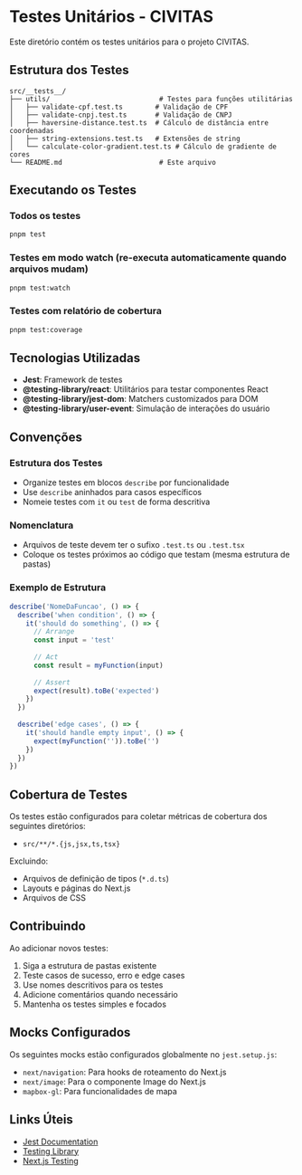 # Testes Unitários - CIVITAS

Este diretório contém os testes unitários para o projeto CIVITAS.

## Estrutura dos Testes

```
src/__tests__/
├── utils/                           # Testes para funções utilitárias
│   ├── validate-cpf.test.ts        # Validação de CPF
│   ├── validate-cnpj.test.ts       # Validação de CNPJ
│   ├── haversine-distance.test.ts  # Cálculo de distância entre coordenadas
│   ├── string-extensions.test.ts   # Extensões de string
│   └── calculate-color-gradient.test.ts # Cálculo de gradiente de cores
└── README.md                        # Este arquivo
```

## Executando os Testes

### Todos os testes
```bash
pnpm test
```

### Testes em modo watch (re-executa automaticamente quando arquivos mudam)
```bash
pnpm test:watch
```

### Testes com relatório de cobertura
```bash
pnpm test:coverage
```

## Tecnologias Utilizadas

- **Jest**: Framework de testes
- **@testing-library/react**: Utilitários para testar componentes React
- **@testing-library/jest-dom**: Matchers customizados para DOM
- **@testing-library/user-event**: Simulação de interações do usuário

## Convenções

### Estrutura dos Testes
- Organize testes em blocos `describe` por funcionalidade
- Use `describe` aninhados para casos específicos
- Nomeie testes com `it` ou `test` de forma descritiva

### Nomenclatura
- Arquivos de teste devem ter o sufixo `.test.ts` ou `.test.tsx`
- Coloque os testes próximos ao código que testam (mesma estrutura de pastas)

### Exemplo de Estrutura
```typescript
describe('NomeDaFuncao', () => {
  describe('when condition', () => {
    it('should do something', () => {
      // Arrange
      const input = 'test'
      
      // Act
      const result = myFunction(input)
      
      // Assert
      expect(result).toBe('expected')
    })
  })
  
  describe('edge cases', () => {
    it('should handle empty input', () => {
      expect(myFunction('')).toBe('')
    })
  })
})
```

## Cobertura de Testes

Os testes estão configurados para coletar métricas de cobertura dos seguintes diretórios:
- `src/**/*.{js,jsx,ts,tsx}`

Excluindo:
- Arquivos de definição de tipos (`*.d.ts`)
- Layouts e páginas do Next.js
- Arquivos de CSS

## Contribuindo

Ao adicionar novos testes:

1. Siga a estrutura de pastas existente
2. Teste casos de sucesso, erro e edge cases
3. Use nomes descritivos para os testes
4. Adicione comentários quando necessário
5. Mantenha os testes simples e focados

## Mocks Configurados

Os seguintes mocks estão configurados globalmente no `jest.setup.js`:

- `next/navigation`: Para hooks de roteamento do Next.js
- `next/image`: Para o componente Image do Next.js
- `mapbox-gl`: Para funcionalidades de mapa

## Links Úteis

- [Jest Documentation](https://jestjs.io/docs/getting-started)
- [Testing Library](https://testing-library.com/docs/)
- [Next.js Testing](https://nextjs.org/docs/testing)
